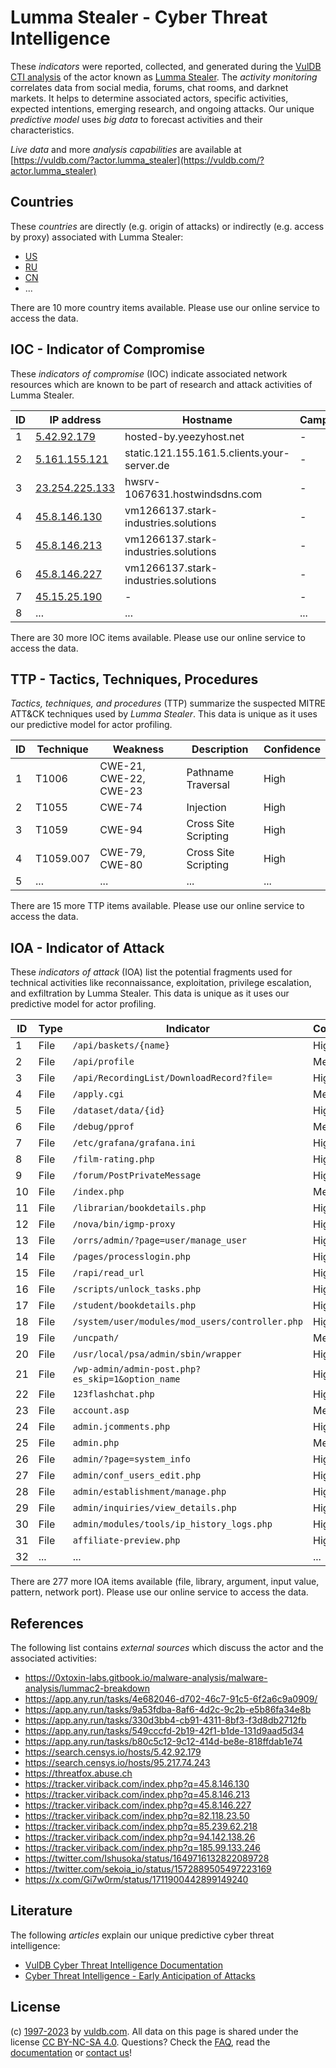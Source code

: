 # Lumma Stealer - Cyber Threat Intelligence

These _indicators_ were reported, collected, and generated during the [VulDB CTI analysis](https://vuldb.com/?kb.cti) of the actor known as [Lumma Stealer](https://vuldb.com/?actor.lumma_stealer). The _activity monitoring_ correlates data from social media, forums, chat rooms, and darknet markets. It helps to determine associated actors, specific activities, expected intentions, emerging research, and ongoing attacks. Our unique _predictive model_ uses _big data_ to forecast activities and their characteristics.

_Live data_ and more _analysis capabilities_ are available at [https://vuldb.com/?actor.lumma_stealer](https://vuldb.com/?actor.lumma_stealer)

## Countries

These _countries_ are directly (e.g. origin of attacks) or indirectly (e.g. access by proxy) associated with Lumma Stealer:

* [US](https://vuldb.com/?country.us)
* [RU](https://vuldb.com/?country.ru)
* [CN](https://vuldb.com/?country.cn)
* ...

There are 10 more country items available. Please use our online service to access the data.

## IOC - Indicator of Compromise

These _indicators of compromise_ (IOC) indicate associated network resources which are known to be part of research and attack activities of Lumma Stealer.

ID | IP address | Hostname | Campaign | Confidence
-- | ---------- | -------- | -------- | ----------
1 | [5.42.92.179](https://vuldb.com/?ip.5.42.92.179) | hosted-by.yeezyhost.net | - | High
2 | [5.161.155.121](https://vuldb.com/?ip.5.161.155.121) | static.121.155.161.5.clients.your-server.de | - | High
3 | [23.254.225.133](https://vuldb.com/?ip.23.254.225.133) | hwsrv-1067631.hostwindsdns.com | - | High
4 | [45.8.146.130](https://vuldb.com/?ip.45.8.146.130) | vm1266137.stark-industries.solutions | - | High
5 | [45.8.146.213](https://vuldb.com/?ip.45.8.146.213) | vm1266137.stark-industries.solutions | - | High
6 | [45.8.146.227](https://vuldb.com/?ip.45.8.146.227) | vm1266137.stark-industries.solutions | - | High
7 | [45.15.25.190](https://vuldb.com/?ip.45.15.25.190) | - | - | High
8 | ... | ... | ... | ...

There are 30 more IOC items available. Please use our online service to access the data.

## TTP - Tactics, Techniques, Procedures

_Tactics, techniques, and procedures_ (TTP) summarize the suspected MITRE ATT&CK techniques used by _Lumma Stealer_. This data is unique as it uses our predictive model for actor profiling.

ID | Technique | Weakness | Description | Confidence
-- | --------- | -------- | ----------- | ----------
1 | T1006 | CWE-21, CWE-22, CWE-23 | Pathname Traversal | High
2 | T1055 | CWE-74 | Injection | High
3 | T1059 | CWE-94 | Cross Site Scripting | High
4 | T1059.007 | CWE-79, CWE-80 | Cross Site Scripting | High
5 | ... | ... | ... | ...

There are 15 more TTP items available. Please use our online service to access the data.

## IOA - Indicator of Attack

These _indicators of attack_ (IOA) list the potential fragments used for technical activities like reconnaissance, exploitation, privilege escalation, and exfiltration by Lumma Stealer. This data is unique as it uses our predictive model for actor profiling.

ID | Type | Indicator | Confidence
-- | ---- | --------- | ----------
1 | File | `/api/baskets/{name}` | High
2 | File | `/api/profile` | Medium
3 | File | `/api/RecordingList/DownloadRecord?file=` | High
4 | File | `/apply.cgi` | Medium
5 | File | `/dataset/data/{id}` | High
6 | File | `/debug/pprof` | Medium
7 | File | `/etc/grafana/grafana.ini` | High
8 | File | `/film-rating.php` | High
9 | File | `/forum/PostPrivateMessage` | High
10 | File | `/index.php` | Medium
11 | File | `/librarian/bookdetails.php` | High
12 | File | `/nova/bin/igmp-proxy` | High
13 | File | `/orrs/admin/?page=user/manage_user` | High
14 | File | `/pages/processlogin.php` | High
15 | File | `/rapi/read_url` | High
16 | File | `/scripts/unlock_tasks.php` | High
17 | File | `/student/bookdetails.php` | High
18 | File | `/system/user/modules/mod_users/controller.php` | High
19 | File | `/uncpath/` | Medium
20 | File | `/usr/local/psa/admin/sbin/wrapper` | High
21 | File | `/wp-admin/admin-post.php?es_skip=1&option_name` | High
22 | File | `123flashchat.php` | High
23 | File | `account.asp` | Medium
24 | File | `admin.jcomments.php` | High
25 | File | `admin.php` | Medium
26 | File | `admin/?page=system_info` | High
27 | File | `admin/conf_users_edit.php` | High
28 | File | `admin/establishment/manage.php` | High
29 | File | `admin/inquiries/view_details.php` | High
30 | File | `admin/modules/tools/ip_history_logs.php` | High
31 | File | `affiliate-preview.php` | High
32 | ... | ... | ...

There are 277 more IOA items available (file, library, argument, input value, pattern, network port). Please use our online service to access the data.

## References

The following list contains _external sources_ which discuss the actor and the associated activities:

* https://0xtoxin-labs.gitbook.io/malware-analysis/malware-analysis/lummac2-breakdown
* https://app.any.run/tasks/4e682046-d702-46c7-91c5-6f2a6c9a0909/
* https://app.any.run/tasks/9a53fdba-8af6-4d2c-9c2b-e5b86fa34e8b
* https://app.any.run/tasks/330d3bb4-cb91-4311-8bf3-f3d8db2712fb
* https://app.any.run/tasks/549cccfd-2b19-42f1-b1de-131d9aad5d34
* https://app.any.run/tasks/b80c5c12-9c12-414d-be8e-818ffdab1e74
* https://search.censys.io/hosts/5.42.92.179
* https://search.censys.io/hosts/95.217.74.243
* https://threatfox.abuse.ch
* https://tracker.viriback.com/index.php?q=45.8.146.130
* https://tracker.viriback.com/index.php?q=45.8.146.213
* https://tracker.viriback.com/index.php?q=45.8.146.227
* https://tracker.viriback.com/index.php?q=82.118.23.50
* https://tracker.viriback.com/index.php?q=85.239.62.218
* https://tracker.viriback.com/index.php?q=94.142.138.26
* https://tracker.viriback.com/index.php?q=185.99.133.246
* https://twitter.com/Ishusoka/status/1649716132822089728
* https://twitter.com/sekoia_io/status/1572889505497223169
* https://x.com/Gi7w0rm/status/1711900442899149240

## Literature

The following _articles_ explain our unique predictive cyber threat intelligence:

* [VulDB Cyber Threat Intelligence Documentation](https://vuldb.com/?kb.cti)
* [Cyber Threat Intelligence - Early Anticipation of Attacks](https://www.scip.ch/en/?labs.20201022)

## License

(c) [1997-2023](https://vuldb.com/?kb.changelog) by [vuldb.com](https://vuldb.com/?kb.about). All data on this page is shared under the license [CC BY-NC-SA 4.0](https://creativecommons.org/licenses/by-nc-sa/4.0/). Questions? Check the [FAQ](https://vuldb.com/?kb.faq), read the [documentation](https://vuldb.com/?kb) or [contact us](https://vuldb.com/?contact)!
